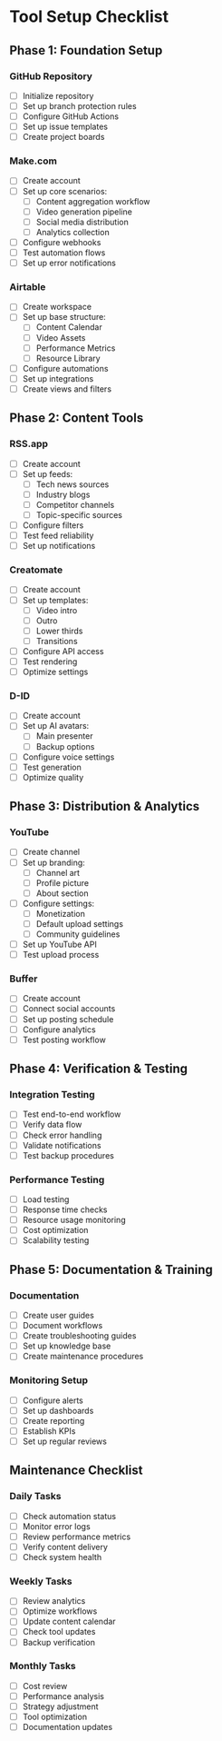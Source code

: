 # Tool Setup Checklist

## Phase 1: Foundation Setup

### GitHub Repository
- [ ] Initialize repository
- [ ] Set up branch protection rules
- [ ] Configure GitHub Actions
- [ ] Set up issue templates
- [ ] Create project boards

### Make.com
- [ ] Create account
- [ ] Set up core scenarios:
  - [ ] Content aggregation workflow
  - [ ] Video generation pipeline
  - [ ] Social media distribution
  - [ ] Analytics collection
- [ ] Configure webhooks
- [ ] Test automation flows
- [ ] Set up error notifications

### Airtable
- [ ] Create workspace
- [ ] Set up base structure:
  - [ ] Content Calendar
  - [ ] Video Assets
  - [ ] Performance Metrics
  - [ ] Resource Library
- [ ] Configure automations
- [ ] Set up integrations
- [ ] Create views and filters

## Phase 2: Content Tools

### RSS.app
- [ ] Create account
- [ ] Set up feeds:
  - [ ] Tech news sources
  - [ ] Industry blogs
  - [ ] Competitor channels
  - [ ] Topic-specific sources
- [ ] Configure filters
- [ ] Test feed reliability
- [ ] Set up notifications

### Creatomate
- [ ] Create account
- [ ] Set up templates:
  - [ ] Video intro
  - [ ] Outro
  - [ ] Lower thirds
  - [ ] Transitions
- [ ] Configure API access
- [ ] Test rendering
- [ ] Optimize settings

### D-ID
- [ ] Create account
- [ ] Set up AI avatars:
  - [ ] Main presenter
  - [ ] Backup options
- [ ] Configure voice settings
- [ ] Test generation
- [ ] Optimize quality

## Phase 3: Distribution & Analytics

### YouTube
- [ ] Create channel
- [ ] Set up branding:
  - [ ] Channel art
  - [ ] Profile picture
  - [ ] About section
- [ ] Configure settings:
  - [ ] Monetization
  - [ ] Default upload settings
  - [ ] Community guidelines
- [ ] Set up YouTube API
- [ ] Test upload process

### Buffer
- [ ] Create account
- [ ] Connect social accounts
- [ ] Set up posting schedule
- [ ] Configure analytics
- [ ] Test posting workflow

## Phase 4: Verification & Testing

### Integration Testing
- [ ] Test end-to-end workflow
- [ ] Verify data flow
- [ ] Check error handling
- [ ] Validate notifications
- [ ] Test backup procedures

### Performance Testing
- [ ] Load testing
- [ ] Response time checks
- [ ] Resource usage monitoring
- [ ] Cost optimization
- [ ] Scalability testing

## Phase 5: Documentation & Training

### Documentation
- [ ] Create user guides
- [ ] Document workflows
- [ ] Create troubleshooting guides
- [ ] Set up knowledge base
- [ ] Create maintenance procedures

### Monitoring Setup
- [ ] Configure alerts
- [ ] Set up dashboards
- [ ] Create reporting
- [ ] Establish KPIs
- [ ] Set up regular reviews

## Maintenance Checklist

### Daily Tasks
- [ ] Check automation status
- [ ] Monitor error logs
- [ ] Review performance metrics
- [ ] Verify content delivery
- [ ] Check system health

### Weekly Tasks
- [ ] Review analytics
- [ ] Optimize workflows
- [ ] Update content calendar
- [ ] Check tool updates
- [ ] Backup verification

### Monthly Tasks
- [ ] Cost review
- [ ] Performance analysis
- [ ] Strategy adjustment
- [ ] Tool optimization
- [ ] Documentation updates 